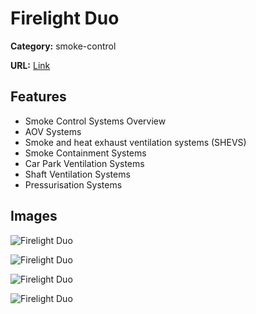 # Firelight Duo

**Category:** smoke-control

**URL:** [Link](https://colt.info/gb/en/products/product-overview/smoke-control/firelight-duo/)

## Features

- Smoke Control Systems Overview
- AOV Systems
- Smoke and heat exhaust ventilation systems (SHEVS)
- Smoke Containment Systems
- Car Park Ventilation Systems
- Shaft Ventilation Systems
- Pressurisation Systems

## Images

![Firelight Duo](https://colt.info/content/dam/colt/colt/products/firelight-duo/colt-product-firelight-duo.png/jcr:content/renditions/cq5dam.web.1280.1280.png)

![Firelight Duo](https://colt.info/content/dam/colt/colt/products/firelight-duo/colt-product-firelight-duo-1.jpg/jcr:content/renditions/original)

![Firelight Duo](https://colt.info/content/dam/colt/colt/products/firelight-duo/colt-product-firelight-duo-2.jpg/jcr:content/renditions/original)

![Firelight Duo](https://colt.info/content/dam/colt/colt/products/firelight-duo/colt-product-firelight-duo-3.jpg/jcr:content/renditions/original)